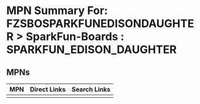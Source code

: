 



# MPN Summary For: FZSBOSPARKFUNEDISONDAUGHTER > SparkFun-Boards : SPARKFUN_EDISON_DAUGHTER

## MPNs
  

|MPN|Direct Links|Search Links|
| :--- | :--- | :--- |
||||
